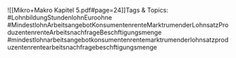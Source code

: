 
![[Mikro+Makro Kapitel 5.pdf#page=24]]Tags & Topics:
   #LohnbildungStundenlohnEuroohne
   #MindestlohnArbeitsangebotKonsumentenrenteMarktrumenderLohnsatzProduzentenrenteArbeitsnachfrageBeschftigungsmenge
   #mindestlohnarbeitsangebotkonsumentenrentemarktrumenderlohnsatzproduzentenrentearbeitsnachfragebeschftigungsmenge